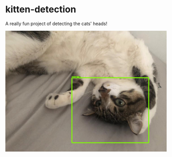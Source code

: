 # kitten-detection
A really fun project of detecting the cats' heads!

![alt text](https://raw.githubusercontent.com/hulkyErwin/kitten-detection/master/results/WechatIMG146.jpeg)
